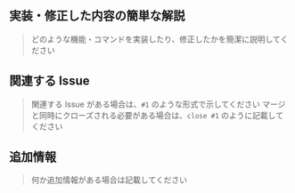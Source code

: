## 実装・修正した内容の簡単な解説

> どのような機能・コマンドを実装したり、修正したかを簡潔に説明してください



## 関連する Issue

> 関連する Issue がある場合は、`#1` のような形式で示してください
> マージと同時にクローズされる必要がある場合は、`close #1` のように記載してください



## 追加情報

> 何か追加情報がある場合は記載してください


